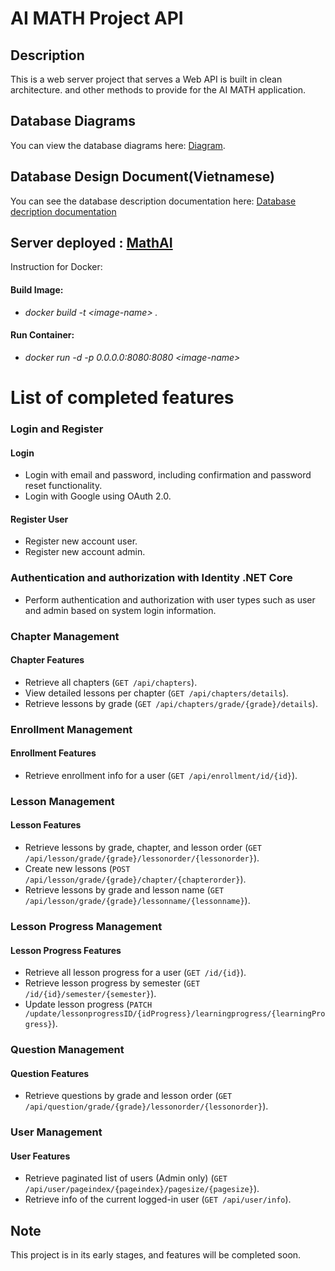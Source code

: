 # AI MATH Project API

## Description
This is a web server project that serves a Web API is built in clean architecture. and other methods to provide for the AI MATH application.


## Database Diagrams
You can view the database diagrams here: [Diagram](https://drive.google.com/file/d/1dCQlsKq4xj6aVVHFX50BjKBlHccZ5VFS/view?usp=sharing).

## Database Design Document(Vietnamese)
You can see the database description documentation here: [Database decription documentation](https://docs.google.com/document/d/1EUYu1MsdauokZdI1mm8KIGOXaniLo3ib/edit)

## Server deployed : [MathAI](https://mathai.id.vn/swagger/index.html)
Instruction for Docker:
#### Build Image: 
+ *docker build -t \<image-name\> .*
#### Run Container: 
+ *docker run -d -p 0.0.0.0:8080:8080 \<image-name\>*
  
# List of completed features

### Login and Register
#### Login
+ Login with email and password, including confirmation and password reset functionality.
+ Login with Google using OAuth 2.0.
#### Register User
+ Register new account user.
+ Register new account admin.
### Authentication and authorization with Identity .NET Core

- Perform authentication and authorization with user types such as user and admin based on system login information.

### Chapter Management
#### Chapter Features
+ Retrieve all chapters (`GET /api/chapters`).
+ View detailed lessons per chapter (`GET /api/chapters/details`).
+ Retrieve lessons by grade (`GET /api/chapters/grade/{grade}/details`).

### Enrollment Management
#### Enrollment Features
+ Retrieve enrollment info for a user (`GET /api/enrollment/id/{id}`).

### Lesson Management
#### Lesson Features
+ Retrieve lessons by grade, chapter, and lesson order (`GET /api/lesson/grade/{grade}/lessonorder/{lessonorder}`).
+ Create new lessons (`POST /api/lesson/grade/{grade}/chapter/{chapterorder}`).
+ Retrieve lessons by grade and lesson name (`GET /api/lesson/grade/{grade}/lessonname/{lessonname}`).

### Lesson Progress Management
#### Lesson Progress Features
+ Retrieve all lesson progress for a user (`GET /id/{id}`).
+ Retrieve lesson progress by semester (`GET /id/{id}/semester/{semester}`).
+ Update lesson progress (`PATCH /update/lessonprogressID/{idProgress}/learningprogress/{learningProgress}`).

### Question Management
#### Question Features
+ Retrieve questions by grade and lesson order (`GET /api/question/grade/{grade}/lessonorder/{lessonorder}`).

### User Management
#### User Features
+ Retrieve paginated list of users (Admin only) (`GET /api/user/pageindex/{pageindex}/pagesize/{pagesize}`).
+ Retrieve info of the current logged-in user (`GET /api/user/info`).

## Note
This project is in its early stages, and features will be completed soon.


